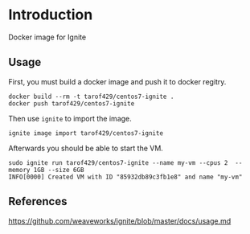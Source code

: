 # Introduction

Docker image for Ignite

## Usage

First, you must build a docker image and push it to docker regitry. 

```
docker build --rm -t tarof429/centos7-ignite .
docker push tarof429/centos7-ignite
```

Then use `ignite` to import the image.

```
ignite image import tarof429/centos7-ignite
```

Afterwards you should be able to start the VM.

```
sudo ignite run tarof429/centos7-ignite --name my-vm --cpus 2  --memory 1GB --size 6GB
INFO[0000] Created VM with ID "85932db89c3fb1e8" and name "my-vm" 
```



## References

https://github.com/weaveworks/ignite/blob/master/docs/usage.md